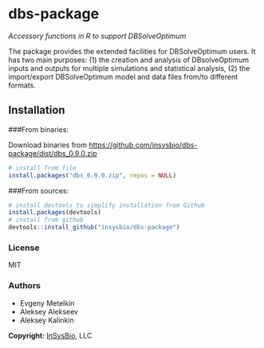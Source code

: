 # dbs-package

_Accessory functions in R to support DBSolveOptimum_

The package provides the extended facilities for DBSolveOptimum users. It has two main purposes: (1) the creation and analysis of DBsolveOptimum inputs and outputs for multiple simulations and statistical analysis, (2) the import/export DBSolveOptimum model and data files from/to different formats.

## Installation

###From binaries:

Download binaries from https://github.com/insysbio/dbs-package/dist/dbs_0.9.0.zip
```R
# install from file
install.packages("dbs_0.9.0.zip", repos = NULL)
```

###From sources:

```R
# install devtools to simplify installation from Github
install.packages(devtools)
# install from github
devtools::install_github("insysbio/dbs-package")
```

### License

MIT

### Authors

* Evgeny Metelkin
* Aleksey Alekseev
* Aleksey Kalinkin

**Copyright:** [InSysBio](http://insysbio.com), LLC
